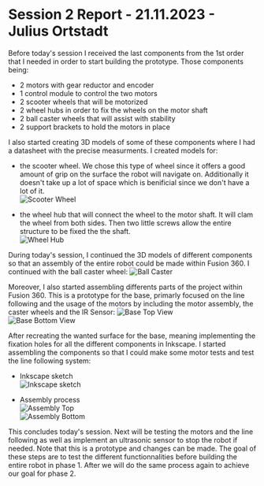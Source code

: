 # Session 2 Report - 21.11.2023 - Julius Ortstadt

Before today's session I received the last components from the 1st order that I needed in order to start building the prototype. Those components being:
- 2 motors with gear reductor and encoder
- 1 control module to control the two motors
- 2 scooter wheels that will be motorized
- 2 wheel hubs in order to fix the wheels on the motor shaft
- 2 ball caster wheels that will assist with stability
- 2 support brackets to hold the motors in place

I also started creating 3D models of some of these components where I had a datasheet with the precise measurments.
I created models for:
- the scooter wheel. We chose this type of wheel since it offers a good amount of grip on the surface the robot will navigate on. Additionally it doesn't take up a lot of space which is benificial since we don't have a lot of it.\
![Scooter Wheel](/Documentation/Robo3/Session_Reports/Julius/Pictures/Session_2/Scooter_Wheel.png)

- the wheel hub that will connect the wheel to the motor shaft. It will clam the wheel from both sides. Then two little screws allow the entire structure to be fixed the the shaft.\
![Wheel Hub](/Documentation/Robo3/Session_Reports/Julius/Pictures/Session_2/Wheel_Hub.png)


During today's session, I continued the 3D models of different components so that an assembly of the entire robot could be made within Fusion 360.
I continued with the ball caster wheel:
![Ball Caster](/Documentation/Robo3/Session_Reports/Julius/Pictures/Session_2/Ball_Caster.png)

Moreover, I also started assembling differents parts of the project within Fusion 360.
This is a prototype for the base, primarly focused on the line following and the usage of the motors by including the motor assembly, the caster wheels and the IR Sensor:
![Base Top View](/Documentation/Robo3/Session_Reports/Julius/Pictures/Session_2/Base_Top_View.png)\
![Base Bottom View](/Documentation/Robo3/Session_Reports/Julius/Pictures/Session_2/Base_Bottom_View.png)

After recreating the wanted surface for the base, meaning implementing the fixation holes for all the different components in Inkscape. I started assembling the components so that I could make some motor tests and test the line following system:
- Inkscape sketch\
![Inkscape sketch](/Documentation/Robo3/Session_Reports/Julius/Pictures/Session_2/Inkscape_Sketch.png)

- Assembly process\
![Assembly Top](/Documentation/Robo3/Session_Reports/Julius/Pictures/Session_2/Assembly_Top.jpg)\
![Assembly Bottom](/Documentation/Robo3/Session_Reports/Julius/Pictures/Session_2/Assembly_Bottom.jpg)


This concludes today's session. Next will be testing the motors and the line following as well as implement an ultrasonic sensor to stop the robot if needed.
Note that this is a prototype and changes can be made. The goal of these steps are to test the different functionnalities before building the entire robot in phase 1. After we will do the same process again to achieve our goal for phase 2.
